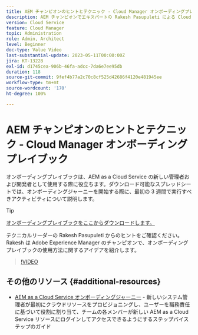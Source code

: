 ```yaml
---
title: AEM チャンピオンのヒントとテクニック - Cloud Manager オンボーディングプレイブック
description: AEM チャンピオンでエキスパートの Rakesh Pasupuleti による Cloud Manager のオンボーディングとオンボーディングプレイブックに関するヒントをご覧ください。
version: Cloud Service
feature: Cloud Manager
topic: Administration
role: Admin, Architect
level: Beginner
doc-type: Value Video
last-substantial-update: 2023-05-11T00:00:00Z
jira: KT-13228
exl-id: d1745cea-906b-46fa-adcc-7da6e7ee95db
duration: 118
source-git-commit: 9fef4b77a2c70c8cf525d42686f4120e481945ee
workflow-type: tm+mt
source-wordcount: '170'
ht-degree: 100%

---
```


# AEM チャンピオンのヒントとテクニック - Cloud Manager オンボーディングプレイブック

オンボーディングプレイブックは、AEM as a Cloud Service の新しい管理者および開発者として使用する際に役立ちます。ダウンロード可能なスプレッドシートでは、オンボーディングジャーニーを開始する際に、最初の 3 週間で実行すべきアクティビティについて説明します。

>[!TIP]
>
>[オンボーディングプレイブックをここからダウンロードします。](./assets/Cloud-Manager-for-AEM-as-a-Cloud-Service.xlsx)

テクニカルリーダーの Rakesh Pasupuleti からのヒントをご確認ください。Rakesh は Adobe Experience Manager のチャンピオンで、オンボーディングプレイブックの使用方法に関するアイデアを紹介します。

>[!VIDEO](https://video.tv.adobe.com/v/3419299?quality=12&learn=on)

## その他のリソース {#additional-resources}

* [AEM as a Cloud Service オンボーディングジャーニー](https://experienceleague.adobe.com/docs/experience-manager-cloud-service/content/onboarding/journey/overview.html?lang=ja) - 新しいシステム管理者が最初にクラウドリソースをプロビジョニングし、ユーザーを職務責任に基づいて役割に割り当て、チームの各メンバーが新しい AEM as a Cloud Service リソースにログインしてアクセスできるようにするステップバイステップのガイド
